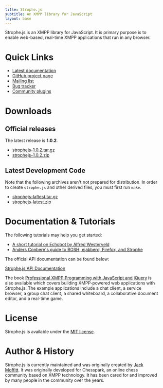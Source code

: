 ```yaml
---
title: Strophe.js
subtitle: An XMPP library for JavaScript
layout: base
---
```


Strophe.js is an XMPP library for JavaScript. It is primary purpose is
to enable web-based, real-time XMPP applications that run in any browser.

# Quick Links

* [Latest documentation](doc/1.0.2)
* [GitHub project page](https://github.com/strophe/strophejs)
* [Mailing list](http://groups.google.com/group/strophe)
* [Bug tracker](https://github.com/strophe/strophejs/issues)
* [Community plugins](http://github.com/strophe/strophejs-plugins)

# Downloads

## Official releases

The latest release is **1.0.2**.

* [strophejs-1.0.2.tar.gz](https://raw.github.com/strophe/strophe.im/gh-pages/strophejs/downloads/strophejs-1.0.2.tar.gz)
* [strophejs-1.0.2.zip](https://raw.github.com/strophe/strophe.im/gh-pages/strophejs/downloads/strophejs-1.0.2.zip)

## Latest Development Code

Note that the following archives aren't not prepared for
distribution. In order to create `strophe.js` and other derived files,
you must first run `make`.

* [strophejs-laftest.tar.gz](https://github.com/strophe/strophejs/tarball/master)
* [strophejs-latest.zip](https://github.com/strophe/strophejs/zipball/master)

# Documentation & Tutorials

The following tutorials may help you get started:

* [A short tutorial on Echobot by Alfred Westerveld](https://gist.github.com/272956)
* [Anders Conbere's guide to BOSH, ejabberd, Firefox, and Strophe](http://anders.conbere.org/blog/2011/05/03/get_xmpp_-_bosh_working_with_ejabberd_firefox_and_strophe/)

The official API documentation can be found below:

[Strophe.js API Documentation](doc/1.0.2)

The book [Professional XMPP Programming with JavaScript and
jQuery](http://professionalxmpp.com) is also available which covers
building XMPP-powered web applications with Strophe.js. The example
applications include a chat client, a service browser, a group chat
client, a shared whiteboard, a collaborative document editor, and a
real-time game.

# License

Strophe.js is available under the [MIT
license](https://github.com/strophe/strophejs/raw/master/LICENSE.txt).

# Author & History

Strophe.js is currently maintained and was originally created by [Jack
Moffitt](http://metajack.im). It was originally developed for
Chesspark, an online chess community based on XMPP technology. It has
been cared for and improved by many people in the community over the
years.
